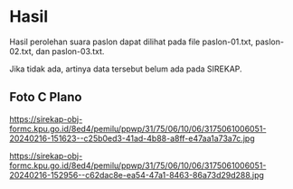 # Hasil

Hasil perolehan suara paslon dapat dilihat pada file paslon-01.txt, paslon-02.txt, dan paslon-03.txt.

Jika tidak ada, artinya data tersebut belum ada pada SIREKAP.

## Foto C Plano

https://sirekap-obj-formc.kpu.go.id/8ed4/pemilu/ppwp/31/75/06/10/06/3175061006051-20240216-151623--c25b0ed3-41ad-4b88-a8ff-e47aa1a73a7c.jpg

https://sirekap-obj-formc.kpu.go.id/8ed4/pemilu/ppwp/31/75/06/10/06/3175061006051-20240216-152956--c62dac8e-ea54-47a1-8463-86a73d29d288.jpg
